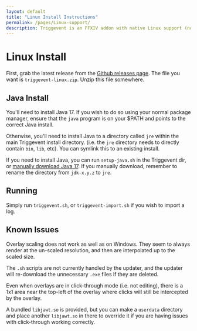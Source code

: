 ```yaml
---
layout: default
title: "Linux Install Instructions"
permalink: /pages/Linux-support/
description: Triggevent is an FFXIV addon with native Linux support (no WINE, hudkit, etc required).
---
```


# Linux Install

First, grab the latest release from the [Github releases page](https://github.com/xpdota/event-trigger/releases). 
The file you want is `triggevent-linux.zip`. Unzip this file somewhere.

## Java Install

You'll need to install Java 17. If you wish to do so using your normal package manager, ensure that the
`java` program is on your $PATH and points to the correct Java install.

Otherwise, you'll need to install Java to a directory called `jre` within the main Triggevent install directory.
(i.e. the `jre` directory needs to directly contain `bin`, `lib`, etc). You can symlink this to an existing install.

If you need to install Java, you can run `setup-java.sh` in the Triggevent dir, or 
[manually download Java 17](https://www.oracle.com/java/technologies/javase/jdk17-archive-downloads.html). If you manually
download, remember to rename the directory from `jdk-x.y.z` to `jre`.

## Running

Simply run `triggevent.sh`, or `triggevent-import.sh` if you wish to import a log.

## Known Issues

Overlay scaling does not work as well as on Windows. They seem to always render at the un-scaled
resolution, and then are interpolated up to the scaled size. 

The `.sh` scripts are not currently handled by the updater, and the updater will re-download the unnecessary `.exe` files if
they are deleted.

Even when overlays are in click-through mode (i.e. not editing), there is a 1x1 area near the top-left of the overlay where
clicks will still be intercepted by the overlay.

A bundled `libjawt.so` is provided, but you can make a `userdata` directory and place another `libjawt.so` in there to override
it if you are having issues with click-through working correctly.